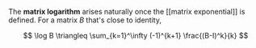 The **matrix logarithm** arises naturally once the [[matrix exponential]] is defined. For a matrix $B$ that's close to identity,

$$
\log B \triangleq \sum_{k=1}^\infty (-1)^{k+1} \frac{(B-I)^k}{k}
$$